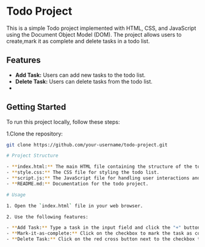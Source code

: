 # Todo Project

This is a simple Todo project implemented with HTML, CSS, and JavaScript using the Document Object Model (DOM). The project allows users to create,mark it as complete and delete tasks in a todo list.

## Features

- **Add Task:** Users can add new tasks to the todo list.
- **Delete Task:** Users can delete tasks from the todo list.
- 
## Getting Started

To run this project locally, follow these steps:

1.Clone the repository:

   ```bash
   git clone https://github.com/your-username/todo-project.git
   
# Project Structure

- **index.html:** The main HTML file containing the structure of the todo list.
- **style.css:** The CSS file for styling the todo list.
- **script.js:** The JavaScript file for handling user interactions and manipulating the DOM.
- **README.md:** Documentation for the todo project.

# Usage

1. Open the `index.html` file in your web browser.

2. Use the following features:

   - **Add Task:** Type a task in the input field and click the "+" button.
   - **Mark-it-as-complete:** Click on the checkbox to mark the task as complete.
   - **Delete Task:** Click on the red cross button next to the checkbox to delete the rask.



